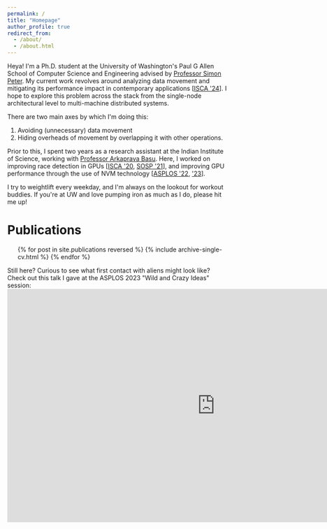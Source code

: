 ```yaml
---
permalink: /
title: "Homepage"
author_profile: true
redirect_from: 
  - /about/
  - /about.html
---
```


Heya! I'm a Ph.D. student at the University of Washington's Paul G Allen School of Computer Science and Engineering advised by [Professor Simon Peter](https://homes.cs.washington.edu/~simpeter/). 
My current work revolves around analyzing data movement and mitigating its performance impact in contemporary applications [[ISCA '24](/publication/ISCA24-MCSquare)]. 
I hope to explore this problem across the stack from the single-node architectural level to multi-machine distributed systems.

There are two main axes by which I'm doing this:     
1) Avoiding (unnecessary) data movement     
2) Hiding overheads of movement by overlapping it with other operations.


Prior to this, I spent two years as a research assistant at the Indian Institute of Science, working with [Professor Arkaprava Basu](https://www.csa.iisc.ac.in/~arkapravab/). Here, I worked on improving race detection in GPUs [[ISCA '20](https://dl.acm.org/doi/10.1109/ISCA45697.2020.00088), [SOSP '21](https://dl.acm.org/doi/10.1145/3477132.3483545)], and improving GPU performance through the use of NVM technology [[ASPLOS '22](https://dl.acm.org/doi/abs/10.1145/3503222.3507758), ['23](https://dl.acm.org/doi/10.1145/3575693.3575749)].

I try to weightlift every weekday, and I'm always on the lookout for workout buddies. If you're at UW and love pumping iron as much as I do, please hit me up!

Publications
======
  <ul>{% for post in site.publications reversed %}
    {% include archive-single-cv.html %}
  {% endfor %}</ul>

<p class="divider__line"></p>
Still here? Curious to see what first contact with aliens might look like? <br>
Check out this talk I gave at the ASPLOS 2023 "Wild and Crazy Ideas" session:
<iframe width="950" height="534" src="https://www.youtube.com/embed/U4_0PmbEYSY" title="[ASPLOS 2023 WACI] Herding LLaMaS: Using LLMs as an OS Module" frameborder="0" allow="accelerometer; autoplay; clipboard-write; encrypted-media; gyroscope; picture-in-picture; web-share" allowfullscreen></iframe>